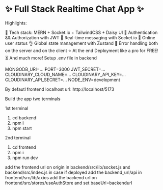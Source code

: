 # ✨ Full Stack Realtime Chat App ✨


Highlights:

🌟 Tech stack: MERN + Socket.io + TailwindCSS + Daisy UI
🎃 Authentication && Authorization with JWT
👾 Real-time messaging with Socket.io
🚀 Online user status
👌 Global state management with Zustand
🐞 Error handling both on the server and on the client
⭐ At the end Deployment like a pro for FREE!
⏳ And much more!
Setup .env file in backend

MONGODB_URI=...
PORT=3000
JWT_SECRET=...
CLOUDINARY_CLOUD_NAME=...
CLOUDINARY_API_KEY=...
CLOUDINARY_API_SECRET=...
NODE_ENV=development

By defautl frontend localhost url: http://localhost/5173

Build the app
two terminals

1st terminal
1. cd backend
2. npm i
3. npm start

2nd terminal
1. cd frontend
2. npm i
3. npm run dev

add the frontend url on origin in backend/src/lib/socket.js and backend/src/index.js in case if deployed
add the backend_url/api in frontend/src/lib/axios
add the backend url on frontend/src/stores/useAuthStore and set baseUrl=backendurl
